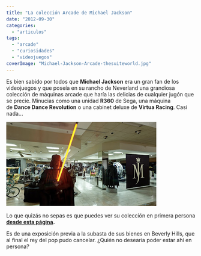 ```yaml
---
title: "La colección Arcade de Michael Jackson"
date: "2012-09-30"
categories: 
  - "articulos"
tags: 
  - "arcade"
  - "curiosidades"
  - "videojuegos"
coverImage: "Michael-Jackson-Arcade-thesuiteworld.jpg"
---
```


Es bien sabido por todos que **Michael Jackson** era un gran fan de los videojuegos y que poseía en su rancho de Neverland una grandiosa colección de máquinas arcade que haría las delicias de cualquier jugón que se precie. Minucias como una unidad **R360** de Sega, una máquina de **Dance Dance Revolution** o una cabinet deluxe de **Virtua Racing**. Casi nada...  
  

[![](images/Michael-Jackson-Arcade-thesuiteworld.jpg)](http://2.bp.blogspot.com/-sLxOTG4fcyA/UGi25X2PPII/AAAAAAAAECw/0pDiRXLT_Yc/s1600/Michael-Jackson-Arcade-thesuiteworld.jpg)

  
  
Lo que quizás no sepas es que puedes ver su colección en primera persona **[desde esta página](http://www.pinsane2.com/pinorama/events/MJ_09/kr/michael_jackson_arcade_entry.html).**  
  
Es de una exposición previa a la subasta de sus bienes en Beverly Hills, que al final el rey del pop pudo cancelar. ¿Quién no desearía poder estar ahí en persona?
